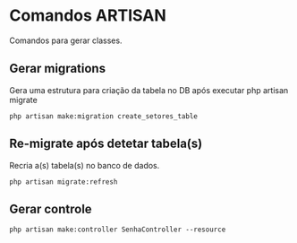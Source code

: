 # Comandos ARTISAN
Comandos para gerar classes.

## Gerar migrations
Gera uma estrutura para criação da tabela no DB após executar php artisan migrate
```
php artisan make:migration create_setores_table
```

## Re-migrate após detetar tabela(s)
Recria a(s) tabela(s) no banco de dados.
```
php artisan migrate:refresh
```

## Gerar controle
```
php artisan make:controller SenhaController --resource
```